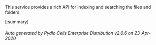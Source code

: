 






This service provides a rich API for indexing and searching the files and folders.

[:summary]

###### Auto generated by Pydio Cells Enterprise Distribution v2.0.6 on 23-Apr-2020
